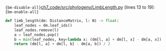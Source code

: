 `{bm-disable-all}`[ch7_code/src/phylogeny/LimbLength.py](ch7_code/src/phylogeny/LimbLength.py) (lines 13 to 19):`{bm-enable-all}`

```python
def limb_length(dm: DistanceMatrix, l: N) -> float:
    leaf_nodes = dm.leaf_ids()
    leaf_nodes.remove(l)
    a = leaf_nodes.pop()
    b = min(leaf_nodes, key=lambda x: (dm[l, a] + dm[l, x] - dm[a, x]) / 2)
    return (dm[l, a] + dm[l, b] - dm[a, b]) / 2
```